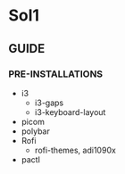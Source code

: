 # Sol1
## GUIDE
### PRE-INSTALLATIONS
* i3
  * i3-gaps
  * i3-keyboard-layout
* picom
* polybar
* Rofi
  * rofi-themes, adi1090x
* pactl
 
  
